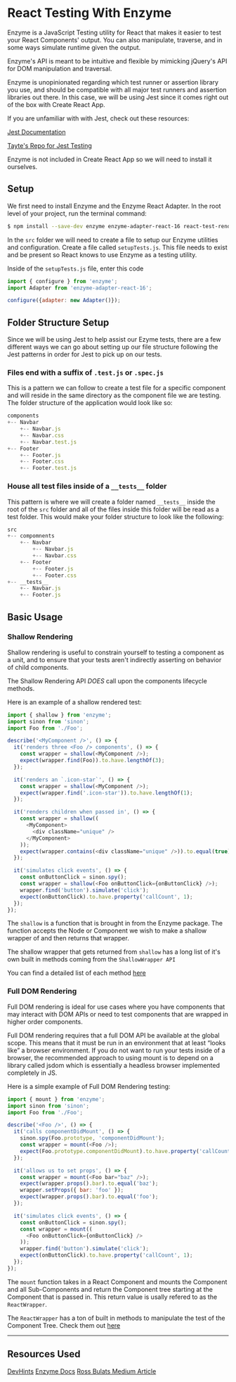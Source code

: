 # React Testing With Enzyme

Enzyme is a JavaScript Testing utility for React that makes it easier to test your React Components' output. You can also manipulate, traverse, and in some ways simulate runtime given the output.

Enzyme's API is meant to be intuitive and flexible by mimicking jQuery's API for DOM manipulation and traversal.

Enzyme is unopinionated regarding which test runner or assertion library you use, and should be compatible with all major test runners and assertion libraries out there. In this case, we will be using Jest since it comes right out of the box with Create React App.

If you are unfamiliar with with Jest, check out these resources:

[Jest Documentation](https://jestjs.io/)

[Tayte's Repo for Jest Testing](https://github.com/Tstokes9328/jest-testing)

Enzyme is not included in Create React App so we will need to install it ourselves.

## Setup

We first need to install Enzyme and the Enzyme React Adapter. In the root level of your project, run the terminal command:

```bash
$ npm install --save-dev enzyme enzyme-adapter-react-16 react-test-renderer
```

In the `src` folder we will need to create a file to setup our Enzyme utilities and configuration. Create a file called `setupTests.js`. This file needs to exist and be present so React knows to use Enzyme as a testing utility.

Inside of the `setupTests.js` file, enter this code

```javascript
import { configure } from 'enzyme';
import Adapter from 'enzyme-adapter-react-16';

configure({adapter: new Adapter()});
```

## Folder Structure Setup

Since we will be using Jest to help assist our Ezyme tests, there are a few different ways we can go about setting up our file structure following the Jest patterns in order for Jest to pick up on our tests.

### Files end with a suffix of `.test.js` or `.spec.js`

This is a pattern we can follow to create a test file for a specific component and will reside in the same directory as the component file we are testing. The folder structure of the application would look like so:

```javascript
components
+-- Navbar
    +-- Navbar.js
    +-- Navbar.css
    +-- Navbar.test.js
+-- Footer
    +-- Footer.js
    +-- Footer.css
    +-- Footer.test.js
```

### House all test files inside of a `__tests__` folder

This pattern is where we will create a folder named `__tests__` inside the root of the `src` folder and all of the files inside this folder will be read as a test folder. This would make your folder structure to look like the following:

```javascript
src
+-- compomnents
    +-- Navbar
        +-- Navbar.js
        +-- Navbar.css
    +-- Footer
        +-- Footer.js
        +-- Footer.css
+-- __tests__
    +-- Navbar.js
    +-- Footer.js
```

## Basic Usage

### Shallow Rendering

Shallow rendering is useful to constrain yourself to testing a component as a unit, and to ensure that your tests aren't indirectly asserting on behavior of child components.

The Shallow Rendering API *DOES* call upon the components lifecycle methods.

Here is an example of a shallow rendered test:

```javascript
import { shallow } from 'enzyme';
import sinon from 'sinon';
import Foo from './Foo';

describe('<MyComponent />', () => {
  it('renders three <Foo /> components', () => {
    const wrapper = shallow(<MyComponent />);
    expect(wrapper.find(Foo)).to.have.lengthOf(3);
  });

  it('renders an `.icon-star`', () => {
    const wrapper = shallow(<MyComponent />);
    expect(wrapper.find('.icon-star')).to.have.lengthOf(1);
  });

  it('renders children when passed in', () => {
    const wrapper = shallow((
      <MyComponent>
        <div className="unique" />
      </MyComponent>
    ));
    expect(wrapper.contains(<div className="unique" />)).to.equal(true);
  });

  it('simulates click events', () => {
    const onButtonClick = sinon.spy();
    const wrapper = shallow(<Foo onButtonClick={onButtonClick} />);
    wrapper.find('button').simulate('click');
    expect(onButtonClick).to.have.property('callCount', 1);
  });
});
```

The `shallow` is a function that is brought in from the Enzyme package. The function accepts the Node or Component we wish to make a shallow wrapper of and then returns that wrapper.

The shallow wrapper that gets returned from `shallow` has a long list of it's own built in methods coming from the `ShallowWrapper API`

You can find a detailed list of each method [here](https://airbnb.io/enzyme/docs/api/shallow.html)

### Full DOM Rendering

Full DOM rendering is ideal for use cases where you have components that may interact with DOM APIs or need to test components that are wrapped in higher order components.

Full DOM rendering requires that a full DOM API be available at the global scope. This means that it must be run in an environment that at least “looks like” a browser environment. If you do not want to run your tests inside of a browser, the recommended approach to using mount is to depend on a library called jsdom which is essentially a headless browser implemented completely in JS.

Here is a simple example of Full DOM Rendering testing:

```javascript
import { mount } from 'enzyme';
import sinon from 'sinon';
import Foo from './Foo';

describe('<Foo />', () => {
  it('calls componentDidMount', () => {
    sinon.spy(Foo.prototype, 'componentDidMount');
    const wrapper = mount(<Foo />);
    expect(Foo.prototype.componentDidMount).to.have.property('callCount', 1);
  });

  it('allows us to set props', () => {
    const wrapper = mount(<Foo bar="baz" />);
    expect(wrapper.props().bar).to.equal('baz');
    wrapper.setProps({ bar: 'foo' });
    expect(wrapper.props().bar).to.equal('foo');
  });

  it('simulates click events', () => {
    const onButtonClick = sinon.spy();
    const wrapper = mount((
      <Foo onButtonClick={onButtonClick} />
    ));
    wrapper.find('button').simulate('click');
    expect(onButtonClick).to.have.property('callCount', 1);
  });
});
```

The `mount` function takes in a React Component and mounts the Component and all Sub-Components and return the Component tree starting at the Component that is passed in. This return value is usally refered to as the `ReactWrapper`.

The `ReactWrapper` has a ton of built in methods to manipulate the test of the Component Tree. Check them out [here](https://airbnb.io/enzyme/docs/api/mount.html)

---

## Resources Used
[DevHints](https://devhints.io/enzyme)
[Enzyme Docs](https://airbnb.io/enzyme/)
[Ross Bulats Medium Article](https://medium.com/@rossbulat/testing-in-react-with-jest-and-enzyme-an-introduction-99ce047dfcf8)